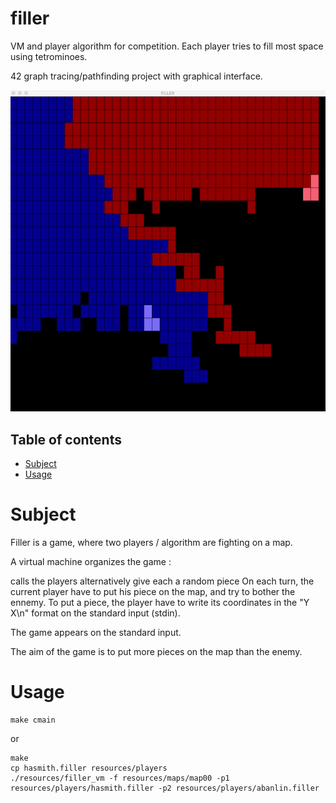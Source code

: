 # filler
VM and player algorithm for competition. Each player tries to fill most space using tetrominoes.

42 graph tracing/pathfinding project with graphical interface.

![](filler_med_gif.gif)

## Table of contents

- [Subject](#subject)
- [Usage](#usage)

# Subject

Filler is a game, where two players / algorithm are fighting on a map.

A virtual machine organizes the game :

calls the players alternatively
give each a random piece
On each turn, the current player have to put his piece on the map, and try to bother the ennemy. To put a piece, the player have to write its coordinates in the "Y X\n" format on the standard input (stdin).

The game appears on the standard input.

The aim of the game is to put more pieces on the map than the enemy.

# Usage

```console
make cmain
```
or
```console
make
cp hasmith.filler resources/players
./resources/filler_vm -f resources/maps/map00 -p1 resources/players/hasmith.filler -p2 resources/players/abanlin.filler
```
